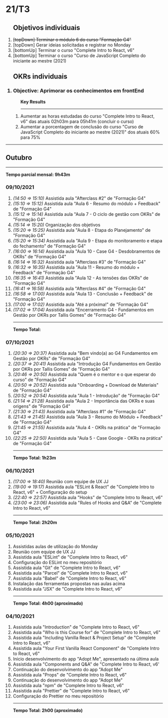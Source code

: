 <h1>21/T3</h1>

<ol>
    <h2>Objetivos individuais</h2>
    <li><s>[topDown] Terminar o módulo 6 do curso "Formação G4"</s></li> 
    <li> [topDown] Gerar ideias solicitadas e registrar no Monday</li>
    <li> [bottomUp] Terminar o curso "Complete Intro to React, v6"</li>
    <li> [bottomUp] Terminar o curso "Curso de JavaScript Completo do iniciante ao mestre (2021)</li>
</ol>

<ol>
    <h2>OKRs individuais</h2>
    <h3><li>Objective: Aprimorar os conhecimentos em frontEnd</li></h3>
    <ol>
        <b>Key Results</b>
        <hr>
        <li>Aumentar as horas estudadas do curso "Complete Intro to React, v6" das atuais 02h03m para 05h41m (concluir o curso)</li>
        <li>Aumentar a porcentagem de conclusão do curso "Curso de JavaScript Completo do iniciante ao mestre (2021)" dos atuais 60% para 75%</li>
    </ol>
</ol>
<hr>

<h2>Outubro</h2>

<hr>
<b>Tempo parcial mensal: 9h43m</b>

<h3>09/10/2021</h3>

<ol>
    <li><i>(14:50 => 15:10)  </i>Assistida aula "Afterclass #2" de "Formação G4"</li>
    <li><i>(15:10 => 15:12)  </i>Assistida aula "Aula 6 - Resumo do módulo + Feedback" de "Formação G4"</li>
    <li><i>(15:12 => 15:14)  </i>Assistida aula "Aula 7 - O ciclo de gestão com OKRs" de "Formação G4"</li>
    <li><i>(15:14 => 15:20)  </i>Organização dos objetivos</li>
    <li><i>(15:20 => 15:25)  </i>Assistida aula "Aula 8 - Etapa do Planejamento" de "Formação G4"</li>
    <li><i>(15:20 => 15:34)  </i>Assistida aula "Aula 9 - Etapa do monitoramento e etapa do fechamento" de "Formação G4"</li>
    <li><i>(16:00 => 16:14)  </i>Assistida aula "Aula 10 - Case G4 - Desdobramentos de OKRs" de "Formação G4"</li>
    <li><i>(16:14 => 16:32)  </i>Assistida aula "Afterclass #3" de "Formação G4"</li>
    <li><i>(16:32 => 16:35)  </i>Assistida aula "Aula 11 - Resumo do módulo + Feedback" de "Formação G4"</li>
    <li><i>(16:35 => 16:41)  </i>Assistida aula "Aula 12 - As tensões das OKRs" de "Formação G4"</li>
    <li><i>(16:41 => 16:58)  </i>Assistida aula "Afterclass #4" de "Formação G4"</li>
    <li><i>(16:58 => 17:00)  </i>Assistida aula "Aula 13 - Conclusão + Feedback" de "Formação G4"</li>
    <li><i>(17:00 => 17:02)  </i>Assistida aula "Até a próxima!" de "Formação G4"</li>
    <li><i>(17:02 => 17:04)  </i>Assistida aula "Encerramento G4 - Fundamentos em Gestão por OKRs por Tallis Gomes" de "Formação G4"</li>
    <hr>
    <b>Tempo Total: </b>

</ol>


<h3>07/10/2021</h3>

<ol>
    <li><i>(20:30 => 20:37)  </i>Assistida aula "Bem vindo(a) ao G4 Fundamentos em Gestão por OKRs" de "Formação G4"</li>
    <li><i>(20:37 => 20:41)  </i>Assistida aula "Introdução G4 Fundamentos em Gestão por OKRs por Tallis Gomes" de "Formação G4"</li>
    <li><i>(20:46 => 20:50)  </i>Assistida aula "Quem é o mentor e o que esperar do curso" de "Formação G4"</li>
    <li><i>(20:50 => 20:52)  </i>Assistida aula "Onboarding + Download de Materiais" de "Formação G4"</li>
    <li><i>(20:52 => 20:54)  </i>Assistida aula "Aula 1 - Introdução" de "Formação G4"</li>
    <li><i>(21:14 => 21:28)  </i>Assistida aula "Aula 2 - Importância das OKRs e suas origens" de "Formação G4"</li>
    <li><i>(21:30 => 21:43)  </i>Assistida aula "Afterclass #1" de "Formação G4"</li>
    <li><i>(21:43 => 21:45)  </i>Assistida aula "Aula 3 - Resumo do Módulo + Feedback" de "Formação G4"</li>
    <li><i>(21:45 => 21:55)  </i>Assistida aula "Aula 4 - OKRs na prática" de "Formação G4"</li>
    <li><i>(22:25 => 22:50)  </i>Assistida aula "Aula 5 - Case Google - OKRs na prática" de "Formação G4"</li>
    <hr>
    <b>Tempo Total: 1h23m</b>

</ol>


<h3>06/10/2021</h3>

<ol>
    <li><i>(17:00 => 18:40)  </i>Reunião com equipe de UX JJ</li>
    <li><i>(19:00 => 19:17)  </i>Assistida aula "ESLint & React" de "Complete Intro to React, v6" + Configuração do setup</li>
    <li><i>(22:40 => 22:57)  </i>Assistida aula "Hooks" de "Complete Intro to React, v6"</li>
    <li><i>(23:00 => 23:06)  </i>Assistida aula "Rules of Hooks and Q&A" de "Complete Intro to React, v6"</li>
    <hr>
    <b>Tempo Total: 2h20m</b>

</ol>


<h3>05/10/2021</h3>
<ol>
    <li>Assistidas aulas de utilização do Monday</li>
    <li>Reunião com equipe de UX JJ</li>
    <li>Assistida aula "ESLint" de "Complete Intro to React, v6"</li>
    <li>Configuração do ESLint no meu repositório</li>
    <li>Assistida aula "Git" de "Complete Intro to React, v6"</li>
    <li>Assistida aula "Parcel" de "Complete Intro to React, v6"</li>
    <li>Assistida aula "Babel" de "Complete Intro to React, v6"</li>
    <li>Instalação das ferramentas propostas nas aulas acima</li>
    <li>Assistida aula "JSX" de "Complete Intro to React, v6"</li>
    <hr>
    <b>Tempo Total: 4h00 (aproximado)</b>
</ol>


<h3>04/10/2021</h3>
<ol>
    <li>Assistida aula "Introduction" de "Complete Intro to React, v6"</li>
    <li>Assistida aula "Who is this Course for" de "Complete Intro to React, v6"</li>
    <li>Assistida aula "Including Vanilla React & Project Setup" de "Complete Intro to React, v6"</li>
    <li>Assistida aula "Your First Vanilla React Component" de "Complete Intro to React, v6"</li>
    <li>Inicio desenvolvimento do app "Adopt Me", apresentado na última aula</li>
    <li>Assistida aula "Components and Q&A" de "Complete Intro to React, v6'</li>
    <li>Continuação do desenvolvimento do app "Adopt Me"</li>
    <li>Assistida aula "Props" de "Complete Intro to React, v6"</li>
    <li>Continuação do desenvolvimento do app "Adopt Me"</li>
    <li>Assistida aula "npm" de "Complete Intro to React, v6"</li>
    <li>Assistida aula "Prettier" de "Complete Intro to React, v6"</li>
    <li>Configuração do Prettier no meu repositório</li>
    <hr>
    <b>Tempo Total: 2h00 (aproximado)</b> 
<ol>